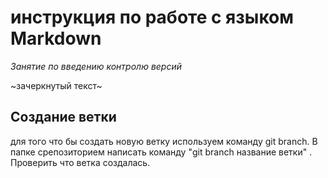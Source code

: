 # инструкция по работе с языком Markdown
*Занятие по введению контролю версий*

~зачеркнутый текст~













## Создание ветки
для того что бы создать новую ветку используем команду git branch. В папке срепозиторием написать команду "git branch название ветки"  . Проверить что ветка создалась.
